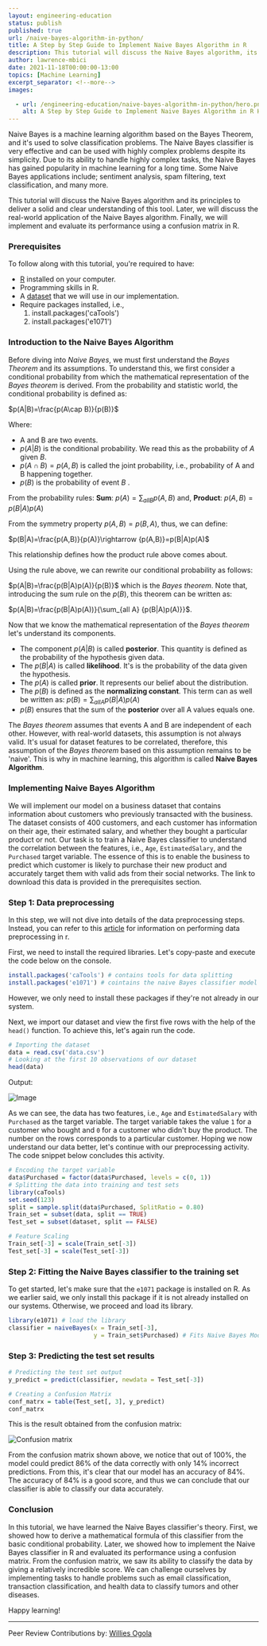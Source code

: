 ```yaml
---
layout: engineering-education
status: publish
published: true
url: /naive-bayes-algorithm-in-python/
title: A Step by Step Guide to Implement Naive Bayes Algorithm in R
description: This tutorial will discuss the Naive Bayes algorithm, its real-world application, implement and evaluate its performance using a confusion matrix in R.
author: lawrence-mbici
date: 2021-11-18T00:00:00-13:00
topics: [Machine Learning]
excerpt_separator: <!--more-->
images:

  - url: /engineering-education/naive-bayes-algorithm-in-python/hero.png 
    alt: A Step by Step Guide to Implement Naive Bayes Algorithm in R Hero Image
---
```

Naive Bayes is a machine learning algorithm based on the Bayes Theorem, and it's used to solve classification problems. The Naive Bayes classifier is very effective and can be used with highly complex problems despite its simplicity. Due to its ability to handle highly complex tasks, the Naive Bayes has gained popularity in machine learning for a long time. Some Naive Bayes applications include; sentiment analysis, spam filtering, text classification, and many more.
<!--more-->
This tutorial will discuss the Naive Bayes algorithm and its principles to deliver a solid and clear understanding of this tool. Later, we will discuss the real-world application of the Naive Bayes algorithm. Finally, we will implement and evaluate its performance using a confusion matrix in R.

### Prerequisites
To follow along with this tutorial, you're required to have:
- [R](https://cran.r-project.org/) installed on your computer.
- Programming skills in R.
- A [dataset](https://github.com/mbici/data/blob/main/data.csv) that we will use in our implementation.
- Require packages installed, i.e., 
  1. install.packages('caTools')
  2. install.packages('e1071')

### Introduction to the Naive Bayes Algorithm
Before diving into *Naive Bayes*, we must first understand the *Bayes Theorem* and its assumptions. To understand this, we first consider a conditional probability from which the mathematical representation of the *Bayes theorem* is derived. From the probability and statistic world, the conditional probability is defined as:

$p(A|B)=\frac{p(A\cap B)}{p(B)}$

Where:
- A and B are two events.
- $p(A|B)$ is the conditional probability. We read this as the probability of *A* given *B*.
- $p(A\cap B)=p(A, B)$  is called the joint probability, i.e.,  probability of A and B happening together.
- $p(B)$ is the probability of event ${B}$ .

From the probability rules:
**Sum**: $p(A)=\sum_{all B} {p(A,B)}$ and,
**Product**: ${p(A,B)}=p(B|A)p(A)$

From the symmetry property $p(A, B) = p(B, A)$, thus, we can define:

$p(B|A)=\frac{p(A,B)}{p(A)}\rightarrow {p(A,B)}=p(B|A)p(A)$

This relationship defines how the product rule above comes about.

Using the rule above, we can rewrite our conditional probability as follows:

$p(A|B)=\frac{p(B|A)p(A)}{p(B)}$ which is the *Bayes theorem*. Note that, introducing the sum rule on the $p{(B)}$, this theorem can be written as:

$p(A|B)=\frac{p(B|A)p(A))}{\sum_{all A} {p(B|A)p(A)}}$.

Now that we know the mathematical representation of the *Bayes theorem* let's understand its components.
- The component $p(A|B)$ is called **posterior**. This quantity is defined as the probability of the hypothesis given data.
- The ${p(B|A)}$ is called **likelihood**. It's is the probability of the data given the hypothesis.
- The $p(A)$ is called **prior**. It represents our belief about the distribution.
- The $p(B)$ is defined as the **normalizing constant**. This term can as well be written as:
  $p(B)=\sum_{all A} {p(B|A)p(A)}$
- $p(B)$ ensures that the sum of the **posterior** over all A values equals one.

The *Bayes theorem* assumes that events A and B are independent of each other. However, with real-world datasets, this assumption is not always valid. It's usual for dataset features to be correlated, therefore, this assumption of the *Bayes theorem* based on this assumption remains to be 'naive'. This is why in machine learning, this algorithm is called **Naive Bayes Algorithm**.

### Implementing Naive Bayes Algorithm
We will implement our model on a business dataset that contains information about customers who previously transacted with the business. The dataset consists of 400 customers, and each customer has information on their age, their estimated salary, and whether they bought a particular product or not. Our task is to train a Naive Bayes classifier to understand the correlation between the features, i.e., `Age`,  `EstimatedSalary`, and the `Purchased` target variable. The essence of this is to enable the business to predict which customer is likely to purchase their new product and accurately target them with valid ads from their social networks. The link to download this data is provided in the prerequisites section.

### Step 1: Data preprocessing
In this step, we will not dive into details of the data preprocessing steps. Instead, you can refer to this [article](/engineering-education/data-preprocessing-in-r/) for information on performing data preprocessing in r.

First, we need to install the required libraries. Let's copy-paste and execute the code below on the console.

```r
install.packages('caTools') # contains tools for data splitting
install.packages('e1071') # cointains the naive Bayes classifier model
```
However, we only need to install these packages if they're not already in our system.

Next, we import our dataset and view the first five rows with the help of the `head()` function. To achieve this, let's again run the code.

```r
# Importing the dataset
data = read.csv('data.csv')
# Looking at the first 10 observations of our dataset
head(data)
```
Output:

![Image](/engineering-education/naive-bayes-algorithm-in-python/output-image.png)

As we can see, the data has two features, i.e., `Age` and `EstimatedSalary` with `Purchased` as the target variable. The target variable takes the value `1` for a customer who bought and `0` for a customer who didn't buy the product. The number on the rows corresponds to a particular customer. Hoping we now understand our data better, let's continue with our preprocessing activity. The code snippet below concludes this activity.

```r
# Encoding the target variable
data$Purchased = factor(data$Purchased, levels = c(0, 1))
# Splitting the data into training and test sets
library(caTools)
set.seed(123)
split = sample.split(data$Purchased, SplitRatio = 0.80)
Train_set = subset(data, split == TRUE)
Test_set = subset(dataset, split == FALSE)

# Feature Scaling
Train_set[-3] = scale(Train_set[-3])
Test_set[-3] = scale(Test_set[-3])
```

### Step 2: Fitting the Naive Bayes classifier to the training set
To get started, let's make sure that the `e1071` package is installed on R. As we earlier said, we only install this package if it is not already installed on our systems. Otherwise, we proceed and load its library.

```r
library(e1071) # load the library
classifier = naiveBayes(x = Train_set[-3],
                        y = Train_set$Purchased) # Fits Naive Bayes Model to the training set
```

### Step 3: Predicting the test set results

```r
# Predicting the test set output
y_predict = predict(classifier, newdata = Test_set[-3])

# Creating a Confusion Matrix
conf_matrx = table(Test_set[, 3], y_predict)
conf_matrx
```
This is the result obtained from the confusion matrix:

![Confusion matrix](/engineering-education/naive-bayes-algorithm-in-python/confusion-matrix.png)

From the confusion matrix shown above, we notice that out of 100%, the model could predict 86% of the data correctly with only 14% incorrect predictions. From this, it's clear that our model has an accuracy of 84%. The accuracy of 84% is a good score, and thus we can conclude that our classifier is able to classify our data accurately.

### Conclusion
In this tutorial, we have learned the Naive Bayes classifier's theory. First, we showed how to derive a mathematical formula of this classifier from the basic conditional probability. Later, we showed how to implement the Naive Bayes classifier in R and evaluated its performance using a confusion matrix. From the confusion matrix, we saw its ability to classify the data by giving a relatively incredible score. We can challenge ourselves by implementing tasks to handle problems such as email classification, transaction classification, and health data to classify tumors and other diseases. 

Happy learning!

---
Peer Review Contributions by: [Willies Ogola](/engineering-education/authors/willies-ogola/)
